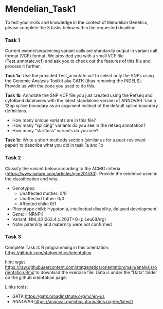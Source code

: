 # Mendelian_Task1

To test your skills and knowledge in the context of Mendelian Genetics, please complete the 3 tasks below within the requested deadline.

### Task 1
Current exome/sequencing variant calls are standardly output in variant call format (VCF) format. We provided you with a small VCF file (Test_annotate.vcf) and ask you to check out the features of this file and process it further. 

**Task 1a**: Use the provided Test_annotate.vcf to select only the SNPs using the Genomic Analysis Toolkit aka GATK (thus removing the INDELS). Provide us with the code you used to do this. 

**Task 1b**: Annotate the SNP VCF file you just created using the Refseq and cytoBand databases with the latest standalone version of ANNOVAR. Use a 12bp splice boundary as an argument instead of the default splice boundary definitions. 
* How many unique variants are in this file? 
* How many “splicing” variants do you see in the refseq annotation? 
* How many “startloss” variants do you see?

**Task 1c**: Write a short methods section (similar as for a peer-reviewed paper) to describe what you did in task 1a and 1b

### Task 2 
Classify the variant below according to the ACMG criteria (https://www.nature.com/articles/gim201530). Provide the evidence used in the classification and why.

* Genotypes:
  - Unaffected mother: 0/0
  - Unaffected father: 0/0
  - Affected child: 0/1
* Phenotype child: Hypotonia, intellectual disability, delayed development
* Gene: HNRNPK
* Variant: NM_031263.4:c.203T>G (p.Leu68Arg) 
* Note: paternity and maternity were not confirmed

### Task 3 
Complete Task 3: R programming in this orientation: https://github.com/statgenetics/orientation

hint: wget https://raw.githubusercontent.com/statgenetics/orientation/main/analysis/orientation.Rmd  to download the exercise file. Data is under the “Data” folder on the github orientation page.



Links tools:
* GATK:https://gatk.broadinstitute.org/hc/en-us
* ANNOVAR:https://annovar.openbioinformatics.org/en/latest/

